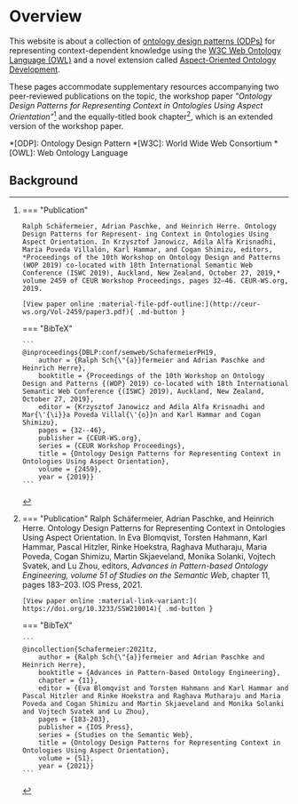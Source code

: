 # Overview

This website is about a collection of [ontology design patterns (ODPs)](http://ontologydesignpatterns.org/) for representing context-dependent knowledge using the [W3C Web Ontology Language (OWL)](https://www.w3.org/TR/owl2-overview/) and a novel extension called [Aspect-Oriented Ontology Development](https://aspectowl.xyz).

These pages accommodate supplementary resources accompanying two peer-reviewed publications on the topic, the workshop paper *"Ontology Design Patterns for Representing Context in Ontologies Using Aspect Orientation"*[^1] and the equally-titled book chapter[^2], which is an extended version of the workshop paper.

*[ODP]: Ontology Design Pattern
*[W3C]: World Wide Web Consortium
*[OWL]: Web Ontology Language


[^1]:
    === "Publication"

        Ralph Schäfermeier, Adrian Paschke, and Heinrich Herre. Ontology Design Patterns for Represent- ing Context in Ontologies Using Aspect Orientation. In Krzysztof Janowicz, Adila Alfa Krisnadhi, María Poveda Villalón, Karl Hammar, and Cogan Shimizu, editors, *Proceedings of the 10th Workshop on Ontology Design and Patterns (WOP 2019) co-located with 18th International Semantic Web Conference (ISWC 2019), Auckland, New Zealand, October 27, 2019,* volume 2459 of CEUR Workshop Proceedings, pages 32–46. CEUR-WS.org, 2019.

        [View paper online :material-file-pdf-outline:](http://ceur-ws.org/Vol-2459/paper3.pdf){ .md-button }

    === "BibTeX"

        ``` 
        @inproceedings{DBLP:conf/semweb/SchafermeierPH19,
            author = {Ralph Sch{\"{a}}fermeier and Adrian Paschke and Heinrich Herre},
            booktitle = {Proceedings of the 10th Workshop on Ontology Design and Patterns {(WOP} 2019) co-located with 18th International Semantic Web Conference {(ISWC} 2019), Auckland, New Zealand, October 27, 2019},
            editor = {Krzysztof Janowicz and Adila Alfa Krisnadhi and Mar{\'{\i}}a Poveda Villal{\'{o}}n and Karl Hammar and Cogan Shimizu},
            pages = {32--46},
            publisher = {CEUR-WS.org},
            series = {CEUR Workshop Proceedings},
            title = {Ontology Design Patterns for Representing Context in Ontologies Using Aspect Orientation},
            volume = {2459},
            year = {2019}}
        ```
[^2]:
    === "Publication"
        Ralph Schäfermeier, Adrian Paschke, and Heinrich Herre. Ontology Design Patterns for Representing Context in Ontologies Using Aspect Orientation. In Eva Blomqvist, Torsten Hahmann, Karl Hammar, Pascal Hitzler, Rinke Hoekstra, Raghava Mutharaju, Maria Poveda, Cogan Shimizu, Martin Skjaeveland, Monika Solanki, Vojtech Svatek, and Lu Zhou, editors, *Advances in Pattern-based Ontology Engineering, volume 51 of Studies on the Semantic Web*, chapter 11, pages 183–203. IOS Press, 2021.

        [View paper online :material-link-variant:]( https://doi.org/10.3233/SSW210014){ .md-button }

    === "BibTeX"

        ```
        @incollection{Schafermeier:2021tz,
            author = {Ralph Sch{\"{a}}fermeier and Adrian Paschke and Heinrich Herre},
            booktitle = {Advances in Pattern-based Ontology Engineering},
            chapter = {11},
            editor = {Eva Blomqvist and Torsten Hahmann and Karl Hammar and Pascal Hitzler and Rinke Hoekstra and Raghava Mutharaju and Maria Poveda and Cogan Shimizu and Martin Skjaeveland and Monika Solanki and Vojtech Svatek and Lu Zhou},
            pages = {183-203},
            publisher = {IOS Press},
            series = {Studies on the Semantic Web},
            title = {Ontology Design Patterns for Representing Context in Ontologies Using Aspect Orientation},
            volume = {51},
            year = {2021}}
        ```

## Background

